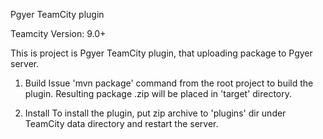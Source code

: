 
 Pgyer TeamCity plugin

 Teamcity Version: 9.0+

 This is project is Pgyer TeamCity plugin, that uploading package to Pgyer server.

 1. Build
 Issue 'mvn package' command from the root project to build the plugin. Resulting package <artifactId>.zip will be placed in 'target' directory. 
 
 2. Install
 To install the plugin, put zip archive to 'plugins' dir under TeamCity data directory and restart the server.

 
